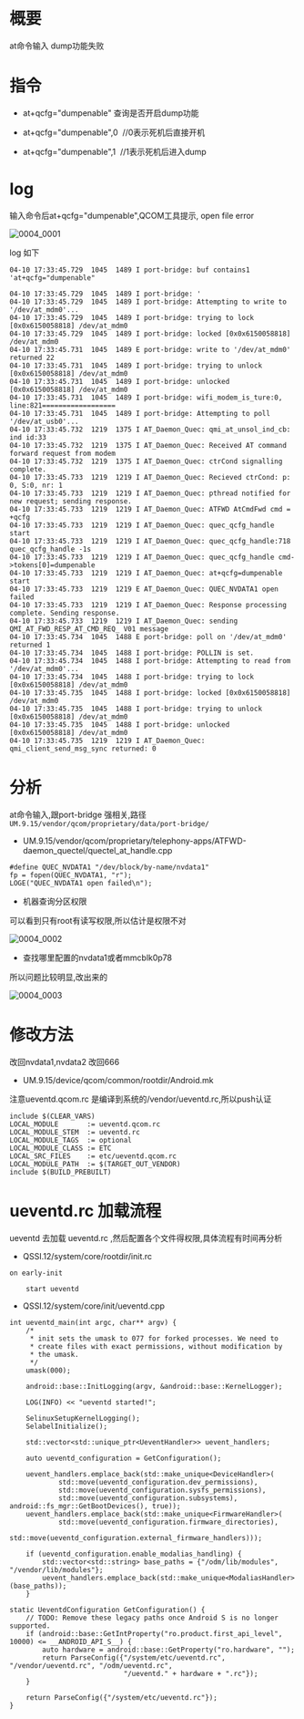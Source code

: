 # 概要

at命令输入 dump功能失败

# 指令

* at+qcfg="dumpenable" 查询是否开启dump功能

* at+qcfg="dumpenable",0  //0表示死机后直接开机

* at+qcfg="dumpenable",1  //1表示死机后进入dump

# log

输入命令后at+qcfg="dumpenable",QCOM工具提示, open file error

![0004_0001](images/0004_0001.png)

log 如下

```
04-10 17:33:45.729  1045  1489 I port-bridge: buf contains1 'at+qcfg="dumpenable"

04-10 17:33:45.729  1045  1489 I port-bridge: '
04-10 17:33:45.729  1045  1489 I port-bridge: Attempting to write to '/dev/at_mdm0'...
04-10 17:33:45.729  1045  1489 I port-bridge: trying to lock [0x0x6150058818] /dev/at_mdm0
04-10 17:33:45.729  1045  1489 I port-bridge: locked [0x0x6150058818] /dev/at_mdm0
04-10 17:33:45.731  1045  1489 E port-bridge: write to '/dev/at_mdm0' returned 22
04-10 17:33:45.731  1045  1489 I port-bridge: trying to unlock [0x0x6150058818] /dev/at_mdm0
04-10 17:33:45.731  1045  1489 I port-bridge: unlocked [0x0x6150058818] /dev/at_mdm0
04-10 17:33:45.731  1045  1489 I port-bridge: wifi_modem_is_ture:0, line:821================== 
04-10 17:33:45.731  1045  1489 I port-bridge: Attempting to poll '/dev/at_usb0'...
04-10 17:33:45.732  1219  1375 I AT_Daemon_Quec: qmi_at_unsol_ind_cb: ind id:33 
04-10 17:33:45.732  1219  1375 I AT_Daemon_Quec: Received AT command forward request from modem
04-10 17:33:45.732  1219  1375 I AT_Daemon_Quec: ctrCond signalling complete.
04-10 17:33:45.733  1219  1219 I AT_Daemon_Quec: Recieved ctrCond: p: 0, S:0, nr: 1
04-10 17:33:45.733  1219  1219 I AT_Daemon_Quec: pthread notified for new request; sending response.
04-10 17:33:45.733  1219  1219 I AT_Daemon_Quec: ATFWD AtCmdFwd cmd = +qcfg
04-10 17:33:45.733  1219  1219 I AT_Daemon_Quec: quec_qcfg_handle start
04-10 17:33:45.733  1219  1219 I AT_Daemon_Quec: quec_qcfg_handle:718 quec_qcfg_handle -1s
04-10 17:33:45.733  1219  1219 I AT_Daemon_Quec: quec_qcfg_handle cmd->tokens[0]=dumpenable
04-10 17:33:45.733  1219  1219 I AT_Daemon_Quec: at+qcfg=dumpenable start
04-10 17:33:45.733  1219  1219 E AT_Daemon_Quec: QUEC_NVDATA1 open failed
04-10 17:33:45.733  1219  1219 I AT_Daemon_Quec: Response processing complete. Sending response.
04-10 17:33:45.733  1219  1219 I AT_Daemon_Quec: sending QMI_AT_FWD_RESP_AT_CMD_REQ_ V01 message
04-10 17:33:45.734  1045  1488 E port-bridge: poll on '/dev/at_mdm0' returned 1
04-10 17:33:45.734  1045  1488 I port-bridge: POLLIN is set.
04-10 17:33:45.734  1045  1488 I port-bridge: Attempting to read from '/dev/at_mdm0'...
04-10 17:33:45.734  1045  1488 I port-bridge: trying to lock [0x0x6150058818] /dev/at_mdm0
04-10 17:33:45.735  1045  1488 I port-bridge: locked [0x0x6150058818] /dev/at_mdm0
04-10 17:33:45.735  1045  1488 I port-bridge: trying to unlock [0x0x6150058818] /dev/at_mdm0
04-10 17:33:45.735  1045  1488 I port-bridge: unlocked [0x0x6150058818] /dev/at_mdm0
04-10 17:33:45.735  1219  1219 I AT_Daemon_Quec: qmi_client_send_msg_sync returned: 0
```

# 分析

at命令输入,跟port-bridge 强相关,路径```UM.9.15/vendor/qcom/proprietary/data/port-bridge/```

* UM.9.15/vendor/qcom/proprietary/telephony-apps/ATFWD-daemon_quectel/quectel_at_handle.cpp

```
#define QUEC_NVDATA1 "/dev/block/by-name/nvdata1"
fp = fopen(QUEC_NVDATA1, "r");
LOGE("QUEC_NVDATA1 open failed\n");
```

* 机器查询分区权限

可以看到只有root有读写权限,所以估计是权限不对

![0004_0002](images/0004_0002.png)

* 查找哪里配置的nvdata1或者mmcblk0p78

所以问题比较明显,改出来的

![0004_0003](images/0004_0003.png)

# 修改方法

改回nvdata1,nvdata2 改回666

* UM.9.15/device/qcom/common/rootdir/Android.mk

注意ueventd.qcom.rc 是编译到系统的/vendor/ueventd.rc,所以push认证

```
include $(CLEAR_VARS)
LOCAL_MODULE       := ueventd.qcom.rc
LOCAL_MODULE_STEM  := ueventd.rc
LOCAL_MODULE_TAGS  := optional
LOCAL_MODULE_CLASS := ETC 
LOCAL_SRC_FILES    := etc/ueventd.qcom.rc
LOCAL_MODULE_PATH  := $(TARGET_OUT_VENDOR)
include $(BUILD_PREBUILT)
```

# ueventd.rc 加载流程

ueventd 去加载 ueventd.rc ,然后配置各个文件得权限,具体流程有时间再分析

* QSSI.12/system/core/rootdir/init.rc

```
on early-init

    start ueventd
```

* QSSI.12/system/core/init/ueventd.cpp

```
int ueventd_main(int argc, char** argv) {
    /*  
     * init sets the umask to 077 for forked processes. We need to
     * create files with exact permissions, without modification by
     * the umask.
     */
    umask(000);

    android::base::InitLogging(argv, &android::base::KernelLogger);

    LOG(INFO) << "ueventd started!";

    SelinuxSetupKernelLogging();
    SelabelInitialize();

    std::vector<std::unique_ptr<UeventHandler>> uevent_handlers;

    auto ueventd_configuration = GetConfiguration();

    uevent_handlers.emplace_back(std::make_unique<DeviceHandler>(
            std::move(ueventd_configuration.dev_permissions),
            std::move(ueventd_configuration.sysfs_permissions),
            std::move(ueventd_configuration.subsystems), android::fs_mgr::GetBootDevices(), true));
    uevent_handlers.emplace_back(std::make_unique<FirmwareHandler>(
            std::move(ueventd_configuration.firmware_directories),
            std::move(ueventd_configuration.external_firmware_handlers)));

    if (ueventd_configuration.enable_modalias_handling) {
        std::vector<std::string> base_paths = {"/odm/lib/modules", "/vendor/lib/modules"};
        uevent_handlers.emplace_back(std::make_unique<ModaliasHandler>(base_paths));
    }

static UeventdConfiguration GetConfiguration() {
    // TODO: Remove these legacy paths once Android S is no longer supported.
    if (android::base::GetIntProperty("ro.product.first_api_level", 10000) <= __ANDROID_API_S__) {
        auto hardware = android::base::GetProperty("ro.hardware", "");
        return ParseConfig({"/system/etc/ueventd.rc", "/vendor/ueventd.rc", "/odm/ueventd.rc",
                            "/ueventd." + hardware + ".rc"});
    }   

    return ParseConfig({"/system/etc/ueventd.rc"});
}
```